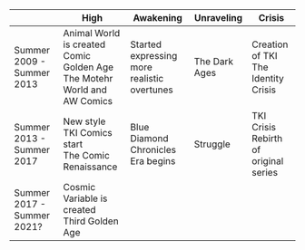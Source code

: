 

||High|Awakening|Unraveling|Crisis
|---|---|---|---|---|
Summer 2009 - Summer 2013 | Animal World is created<br/>Comic Golden Age<br/>The Motehr World and AW Comics | Started expressing more realistic overtunes | The Dark Ages | Creation of TKI<br/>The Identity Crisis 
Summer 2013 - Summer 2017 | New style<br/>TKI Comics start<br/>The Comic Renaissance | Blue Diamond Chronicles Era begins | Struggle | TKI Crisis<br/>Rebirth of original series 
Summer 2017 - Summer 2021? | Cosmic Variable is created<br/>Third Golden Age



